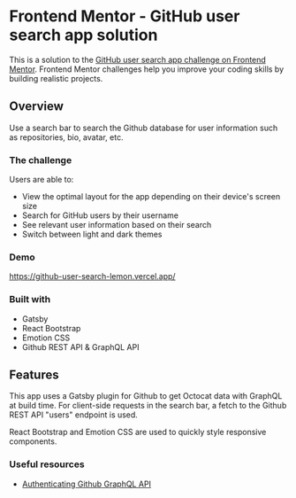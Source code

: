 # Frontend Mentor - GitHub user search app solution

This is a solution to the [GitHub user search app challenge on Frontend Mentor](https://www.frontendmentor.io/challenges/github-user-search-app-Q09YOgaH6). Frontend Mentor challenges help you improve your coding skills by building realistic projects. 
## Overview
Use a search bar to search the Github database for user information such as repositories, bio, avatar, etc.

### The challenge

Users are able to:

- View the optimal layout for the app depending on their device's screen size
- Search for GitHub users by their username
- See relevant user information based on their search
- Switch between light and dark themes

### Demo

https://github-user-search-lemon.vercel.app/

### Built with

- Gatsby
- React Bootstrap
- Emotion CSS
- Github REST API & GraphQL API

## Features
This app uses a Gatsby plugin for Github to get Octocat data with GraphQL at build time. For client-side requests in the search bar, a fetch to the Github REST API "users" endpoint is used.

React Bootstrap and Emotion CSS are used to quickly style responsive components.

### Useful resources

- [Authenticating Github GraphQL API](https://docs.github.com/en/graphql/guides/forming-calls-with-graphql#authenticating-with-graphql)